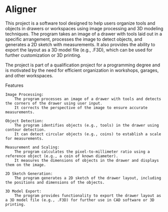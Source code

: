 # Aligner

This project is a software tool designed to help users organize tools and objects in drawers or workspaces using image processing and 3D modeling techniques. The program takes an image of a drawer with tools laid out in a specific arrangement, processes the image to detect objects, and generates a 2D sketch with measurements. It also provides the ability to export the layout as a 3D model file (e.g., .F3D), which can be used for further customization or 3D printing.

The project is part of a qualification project for a programming degree and is motivated by the need for efficient organization in workshops, garages, and other workspaces.

Features

    Image Processing:
        The program processes an image of a drawer with tools and detects the corners of the drawer using user input.
        It corrects the perspective of the image to ensure accurate measurements.

    Object Detection:
        The program identifies objects (e.g., tools) in the drawer using contour detection.
        It can detect circular objects (e.g., coins) to establish a scale for measurements.

    Measurement and Scaling:
        The program calculates the pixel-to-millimeter ratio using a reference object (e.g., a coin of known diameter).
        It measures the dimensions of objects in the drawer and displays them on the image.

    2D Sketch Generation:
        The program generates a 2D sketch of the drawer layout, including the positions and dimensions of the objects.

    3D Model Export:
        The program provides functionality to export the drawer layout as a 3D model file (e.g., .F3D) for further use in CAD software or 3D printing.
